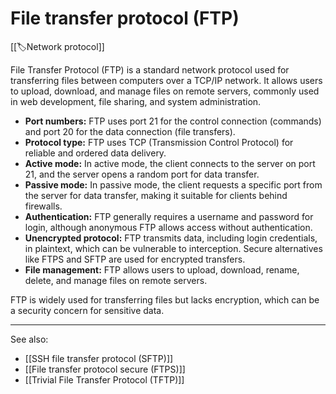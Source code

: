 
# File transfer protocol (FTP)

[[🏷️Network protocol]]

File Transfer Protocol (FTP) is a standard network protocol used for transferring files between computers over a TCP/IP network. It allows users to upload, download, and manage files on remote servers, commonly used in web development, file sharing, and system administration.

- **Port numbers:** FTP uses port 21 for the control connection (commands) and port 20 for the data connection (file transfers).
- **Protocol type:** FTP uses TCP (Transmission Control Protocol) for reliable and ordered data delivery.
- **Active mode:** In active mode, the client connects to the server on port 21, and the server opens a random port for data transfer.
- **Passive mode:** In passive mode, the client requests a specific port from the server for data transfer, making it suitable for clients behind firewalls.
- **Authentication:** FTP generally requires a username and password for login, although anonymous FTP allows access without authentication.
- **Unencrypted protocol:** FTP transmits data, including login credentials, in plaintext, which can be vulnerable to interception. Secure alternatives like FTPS and SFTP are used for encrypted transfers.
- **File management:** FTP allows users to upload, download, rename, delete, and manage files on remote servers.

FTP is widely used for transferring files but lacks encryption, which can be a security concern for sensitive data.

---

See also:

- [[SSH file transfer protocol (SFTP)]]
- [[File transfer protocol secure (FTPS)]]
- [[Trivial File Transfer Protocol (TFTP)]]